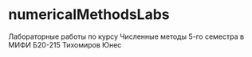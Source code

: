 # numericalMethodsLabs
Лабораторные работы по курсу Численные методы 5-го семестра в МИФИ 
Б20-215 Тихомиров Юнес
